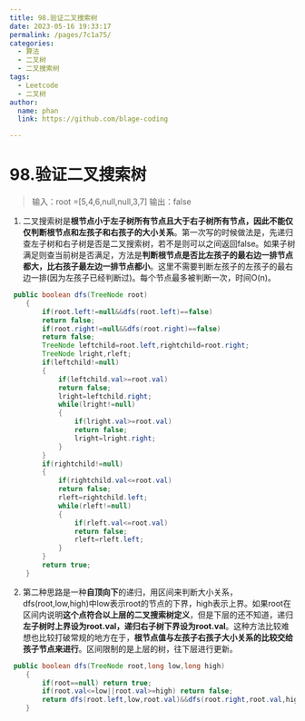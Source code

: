 ```yaml
---
title: 98.验证二叉搜索树
date: 2023-05-16 19:33:17
permalink: /pages/7c1a75/
categories: 
  - 算法
  - 二叉树
  - 二叉搜索树
tags: 
  - Leetcode
  - 二叉树
author: 
  name: phan
  link: https://github.com/blage-coding

---
```

# 98.验证二叉搜索树

> 输入：root =[5,4,6,null,null,3,7]
> 输出：false

1. 二叉搜索树是**根节点小于左子树所有节点且大于右子树所有节点，**因此**不能仅仅判断根节点和左孩子和右孩子的大小关系**。第一次写的时候做法是，先递归查左子树和右子树是否是二叉搜索树，若不是则可以之间返回false。如果子树满足则查当前树是否满足，方法是**判断根节点是否比左孩子的最右边一排节点都大，比右孩子最左边一排节点都小**。这里不需要判断左孩子的左孩子的最右边一排(因为左孩子已经判断过)。每个节点最多被判断一次，时间O(n)。

~~~java
 public boolean dfs(TreeNode root)
    {
        if(root.left!=null&&dfs(root.left)==false)
        return false;
        if(root.right!=null&&dfs(root.right)==false)
        return false;
        TreeNode leftchild=root.left,rightchild=root.right;
        TreeNode lright,rleft;
        if(leftchild!=null)
        {
            if(leftchild.val>=root.val)
            return false;
            lright=leftchild.right;
            while(lright!=null)
            {
                if(lright.val>=root.val)
                return false;
                lright=lright.right;
            }
        }
        if(rightchild!=null)
        {
            if(rightchild.val<=root.val)
            return false;
            rleft=rightchild.left;
            while(rleft!=null)
            {
                if(rleft.val<=root.val)
                return false;
                rleft=rleft.left;
            }
        }
        return true;
    }
~~~

2. 第二种思路是一种**自顶向下**的递归，用区间来判断大小关系，dfs(root,low,high)中low表示root的节点的下界，high表示上界。如果root在区间内说明**这个点符合以上层的二叉搜索树定义**，但是下层的还不知道，递归**左子树时上界设为root.val，递归右子树下界设为root.val**。这种方法比较难想也比较打破常规的地方在于，**根节点值与左孩子右孩子大小关系的比较交给孩子节点来进行**。区间限制的是上层的树，往下层进行更新。

~~~java
 public boolean dfs(TreeNode root,long low,long high)
    {
        if(root==null) return true;
        if(root.val<=low||root.val>=high) return false;
        return dfs(root.left,low,root.val)&&dfs(root.right,root.val,high);
    }
~~~